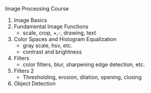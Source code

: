 Image Processing Course
1. Image Basics
2. Fundamental Image Functions
	- scale, crop, +,-, drawing, text
3. Color Spaces and Histogram Equalization
	- gray scale, hsv, etc.
	- contrast and brightness
4. Filters
	- color filters, blur, sharpening edge detection, etc.
5. Filters 2
	- Thresholding, erosion, dilation, opening, closing
6. Object Detection

	
